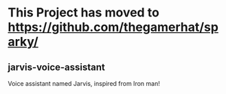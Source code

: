 # This Project has moved to https://github.com/thegamerhat/sparky/

## jarvis-voice-assistant
Voice assistant named Jarvis, inspired from Iron man!
